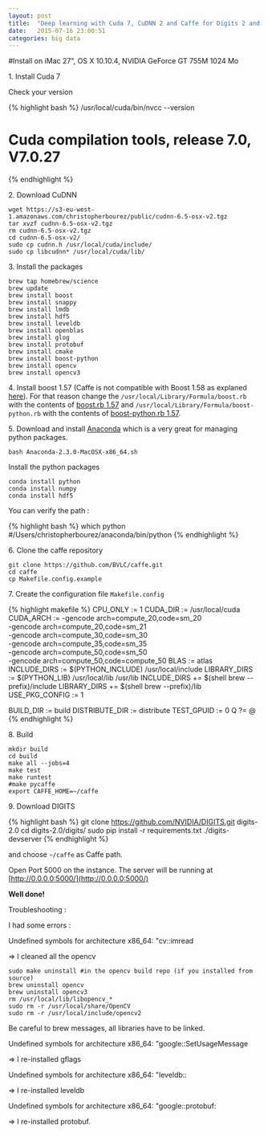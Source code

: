 ```yaml
---
layout: post
title:  "Deep learning with Cuda 7, CuDNN 2 and Caffe for Digits 2 and Python on Mac OS X"
date:   2015-07-16 23:00:51
categories: big data
---
```


#Install on iMac 27", OS X 10.10.4, NVIDIA GeForce GT 755M 1024 Mo

1\. Install Cuda 7

Check your version

{% highlight bash %}
/usr/local/cuda/bin/nvcc --version
# Cuda compilation tools, release 7.0, V7.0.27
{% endhighlight %}

2\. Download CuDNN

    wget https://s3-eu-west-1.amazonaws.com/christopherbourez/public/cudnn-6.5-osx-v2.tgz
    tar xvzf cudnn-6.5-osx-v2.tgz
    rm cudnn-6.5-osx-v2.tgz
    cd cudnn-6.5-osx-v2/
    sudo cp cudnn.h /usr/local/cuda/include/
    sudo cp libcudnn* /usr/local/cuda/lib/

3\. Install the packages

    brew tap homebrew/science
    brew update
    brew install boost
    brew install snappy
    brew install lmdb
    brew install hdf5
    brew install leveldb
    brew install openblas
    brew install glog
    brew install protobuf
    brew install cmake
    brew install boost-python
    brew install opencv
    brew install opencv3

4\. Install boost 1.57 (Caffe is not compatible with Boost 1.58 as explaned [here](http://itinerantbioinformaticist.blogspot.fr/2015/05/caffe-incompatible-with-boost-1580.html)). For that reason change the `/usr/local/Library/Formula/boost.rb` with the contents of [boost.rb 1.57](https://raw.githubusercontent.com/Homebrew/homebrew/6fd6a9b6b2f56139a44dd689d30b7168ac13effb/Library/Formula/boost.rb) and `/usr/local/Library/Formula/boost-python.rb` with the contents of [boost-python.rb 1.57](https://raw.githubusercontent.com/Homebrew/homebrew/3141234b3473717e87f3958d4916fe0ada0baba9/Library/Formula/boost-python.rb).

5\. Download and install [Anaconda](http://continuum.io/downloads) which is a very great for managing python packages.

    bash Anaconda-2.3.0-MacOSX-x86_64.sh

Install the python packages

    conda install python
    conda install numpy
    conda install hdf5

You can verify the path :

{% highlight bash %}
which python
#/Users/christopherbourez/anaconda/bin/python
{% endhighlight %}


6\. Clone the caffe repository

    git clone https://github.com/BVLC/caffe.git
    cd caffe
    cp Makefile.config.example

7\. Create the configuration file `Makefile.config`

{% highlight makefile %}
CPU_ONLY := 1
CUDA_DIR := /usr/local/cuda
CUDA_ARCH := -gencode arch=compute_20,code=sm_20 \
                -gencode arch=compute_20,code=sm_21 \
                -gencode arch=compute_30,code=sm_30 \
                -gencode arch=compute_35,code=sm_35 \
                -gencode arch=compute_50,code=sm_50 \
                -gencode arch=compute_50,code=compute_50
BLAS := atlas
INCLUDE_DIRS := $(PYTHON_INCLUDE) /usr/local/include
LIBRARY_DIRS := $(PYTHON_LIB) /usr/local/lib /usr/lib
INCLUDE_DIRS += $(shell brew --prefix)/include
LIBRARY_DIRS += $(shell brew --prefix)/lib
USE_PKG_CONFIG := 1

BUILD_DIR := build
DISTRIBUTE_DIR := distribute
TEST_GPUID := 0
Q ?= @
{% endhighlight %}

8\. Build

    mkdir build
    cd build
    make all --jobs=4
    make test
    make runtest
    #make pycaffe
    export CAFFE_HOME=~/caffe


 9\. Download DIGITS

{% highlight bash %}
git clone https://github.com/NVIDIA/DIGITS.git digits-2.0
cd digits-2.0/digits/
sudo pip install -r requirements.txt
./digits-devserver
{% endhighlight %}

and choose `~/caffe` as Caffe path.

Open Port 5000 on the instance. The server will be running at [http://0.0.0.0:5000/](http://0.0.0.0:5000/)

**Well done!**

Troubleshooting :

I had some errors :

Undefined symbols for architecture x86_64:   "cv::imread

=> I cleaned all the opencv

    sudo make uninstall #in the opencv build repo (if you installed from source)
    brew uninstall opencv
    brew uninstall opencv3
    rm /usr/local/lib/libopencv_*
    sudo rm -r /usr/local/share/OpenCV
    sudo rm -r /usr/local/include/opencv2

Be careful to brew messages, all libraries have to be linked.

Undefined symbols for architecture x86_64:
  "google::SetUsageMessage

=> I re-installed gflags

Undefined symbols for architecture x86_64:
"leveldb::

=> I re-installed leveldb

Undefined symbols for architecture x86_64: "google::protobuf:

=> I re-installed protobuf.
